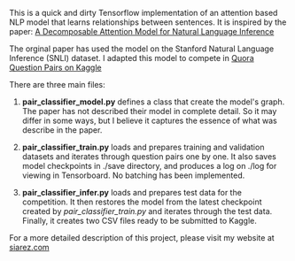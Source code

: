 This is a quick and dirty Tensorflow implementation of an attention based NLP model that learns relationships between sentences.
It is inspired by the paper: [A Decomposable Attention Model for Natural Language Inference](https://arxiv.org/pdf/1606.01933v1.pdf)

The orginal paper has used the model on the Stanford Natural Language Inference (SNLI) dataset. I adapted this model to compete in [Quora Question Pairs on Kaggle](https://www.kaggle.com/c/quora-question-pairs)

There are three main files:
1. **pair_classifier_model.py** defines a class that create the model's graph. The paper has not described their model in complete detail. So it may differ in some ways, but I believe it captures the essence of what was describe in the paper. 
    
2. **pair_classifier_train.py** loads and prepares training and validation datasets and iterates through question pairs one by one. It also saves model checkpoints in ./save directory, and produces a log on ./log for viewing in Tensorboard. No batching has been implemented. 
 
3. **pair_classifier_infer.py** loads and prepares test data for the competition. It then restores the model from the latest checkpoint created by *pair_classifier_train.py* and iterates through the test data. Finally, it creates two CSV files ready to be submitted to Kaggle. 

For a more detailed description of this project, please visit my website at [siarez.com](http://www.siarez.com/)